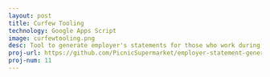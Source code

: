 ```yaml
---
layout: post
title: Curfew Tooling
technology: Google Apps Script
image: curfewtooling.png
desc: Tool to generate employer's statements for those who work during the curfew in the Netherlands.
proj-url: https://github.com/PicnicSupermarket/employer-statement-generator
proj-num: 11
---
```

